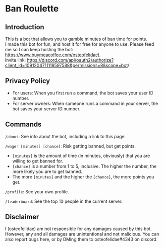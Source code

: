 # Ban Roulette

## Introduction
This is a bot that allows you to gamble minutes of ban time for points.\
I made this bot for fun, and host it for free for anyone to use. Please feed me so I can keep hosting the bot: <https://www.buymeacoffee.com/osteofelidae)>.\
Invite link: <https://discord.com/api/oauth2/authorize?client_id=1091204711119597588&permissions=8&scope=bot>\

## Privacy Policy
* For users: When you first run a command, the bot saves your user ID number.
* For server owners: When someone runs a command in your server, the bot saves your server ID number.

## Commands
`/about`: See info about the bot, including a link to this page.

`/wager [minutes] [chance]`: Risk getting banned, but get points.
* `[minutes]` is the amount of time (in minutes, obviously) that you are willing to get banned for.
* `[chance]` is a number from 1 to 5, inclusive. The higher the number, the more likely you are to get banned.
* The more `[minutes]` and the higher the `[chance]`, the more points you get.

`/profile`: See your own profile.

`/leaderboard`: See the top 10 people in the current server.

## Disclaimer
I (osteofelidae) am not responsible for any damages caused by this bot. However, any and all damages are unintentional and not malicious. You can also report bugs here, or by DMing them to osteofelidae#4343 on discord.